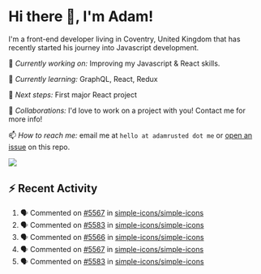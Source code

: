 # Hi there 👋, I'm Adam!

I'm a front-end developer living in Coventry, United Kingdom that has recently started his journey into Javascript development.

🔨 *Currently working on:* Improving my Javascript & React skills.

🌱 *Currently learning:* GraphQL, React, Redux

🎯 *Next steps:* First major React project

🤝 *Collaborations:* I'd love to work on a project with you! Contact me for more info!

📫 *How to reach me:* email me at `hello at adamrusted dot me` or [open an issue](https://github.com/adamrusted/adamrusted/issues/new) on this repo.

<a href="https://www.buymeacoffee.com/adamrusted" target="_blank"><img src="https://img.shields.io/static/v1?label=Buy%20Me%20A%20Coffee&message=adamrusted&color=FFDD00&logo=buy-me-a-coffee&logoColor=white"/></a>

## :zap: Recent Activity
<!--START_SECTION:activity-->
1. 🗣 Commented on [#5567](https://github.com/simple-icons/simple-icons/issues/5567) in [simple-icons/simple-icons](https://github.com/simple-icons/simple-icons)
2. 🗣 Commented on [#5583](https://github.com/simple-icons/simple-icons/issues/5583) in [simple-icons/simple-icons](https://github.com/simple-icons/simple-icons)
3. 🗣 Commented on [#5566](https://github.com/simple-icons/simple-icons/issues/5566) in [simple-icons/simple-icons](https://github.com/simple-icons/simple-icons)
4. 🗣 Commented on [#5567](https://github.com/simple-icons/simple-icons/issues/5567) in [simple-icons/simple-icons](https://github.com/simple-icons/simple-icons)
5. 🗣 Commented on [#5583](https://github.com/simple-icons/simple-icons/issues/5583) in [simple-icons/simple-icons](https://github.com/simple-icons/simple-icons)
<!--END_SECTION:activity-->
